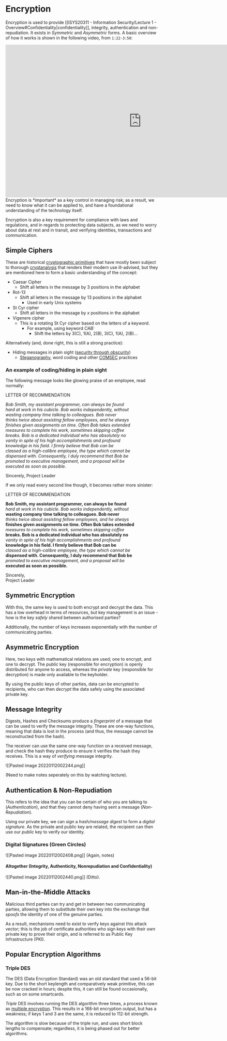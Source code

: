 # Encryption
Encryption is used to provide [[ISYS20311 - Information Security/Lecture 1 - Overview#Confidentiality|confidentiality]], integrity, authentication and non-repudiation. It exists in *Symmetric* and *Asymmetric* forms. A basic overview of how it works is shown in the following video, from `1:22-3:50`:

<iframe width="896" height="504" src="https://www.youtube.com/embed/UiJiXNEm-Go" title="YouTube video player" frameborder="0" allow="accelerometer; autoplay; clipboard-write; encrypted-media; gyroscope; picture-in-picture" allowfullscreen></iframe>
 Encryption is *important* as a key control in managing risk; as a result, we need to know what it can be applied to, and have a foundational understanding of the technology itself. 
 
 Encryption is also a key requirement for compliance with laws and regulations, and in regards to protecting data subjects, as we need to worry about data at rest and in transit, and verifying identities, transactions and communication.

## Simple Ciphers
These are historical [cryptographic primitives](https://en.wikipedia.org/wiki/Cryptographic_primitive) that have mostly been subject to thorough [cryptanalysis](https://en.wikipedia.org/wiki/Cryptanalysis) that renders their modern use ill-advised, but they are mentioned here to form a basic understanding of the concept:

- Caesar Cipher
	- Shift all letters in the message by 3 positions in the alphabet
- Rot-13
	- Shift all letters in the message by 13 positions in the alphabet
		- Used in early Unix systems
- St Cyr cipher
	- Shift all letters in the message by $x$ positions in the alphabet
- Vigenere cipher
	- This is a rotating St Cyr cipher based on the letters of a keyword.
		- For example, using keyword *CAB:*
			- Shift the letters by 3(C), 1(A), 2(B), 3(C), 1(A), 2(B)...

Alternatively (and, done right, this is still a strong practice):
- Hiding messages in plain sight ([security through obscurity](https://en.wikipedia.org/wiki/Security_through_obscurity))
	- [Steganography](https://en.wikipedia.org/wiki/Steganography), word coding and other [COMSEC](https://en.wikipedia.org/wiki/Communications_security) practices

### An example of coding/hiding in plain sight

The following message looks like glowing praise of an employee, read normally:


LETTER OF RECOMMENDATION

*Bob Smith, my assistant programmer, can always be found  
hard at work in his cubicle. Bob works independently, without  
wasting company time talking to colleagues. Bob never  
thinks twice about assisting fellow employees, and he always  
finishes given assignments on time. Often Bob takes extended  
measures to complete his work, sometimes skipping coffee  
breaks. Bob is a dedicated individual who has absolutely no  
vanity in spite of his high accomplishments and profound  
knowledge in his field. I firmly believe that Bob can be  
classed as a high-calibre employee, the type which cannot be  
dispensed with. Consequently, I duly recommend that Bob be  
promoted to executive management, and a proposal will be  
executed as soon as possible.*

Sincerely,
Project Leader

If we only read every second line though, it becomes rather more sinister:

LETTER OF RECOMMENDATION  

**Bob Smith, my assistant programmer, can always be found**  
*hard at work in his cubicle. Bob works independently, without*  
**wasting company time talking to colleagues. Bob never**  
*thinks twice about assisting fellow employees, and he always*  
**finishes given assignments on time. Often Bob takes extended**  
*measures to complete his work, sometimes skipping coffee*  
**breaks. Bob is a dedicated individual who has absolutely no**  
*vanity in spite of his high accomplishments and profound*  
**knowledge in his field. I firmly believe that Bob can be**  
*classed as a high-calibre employee, the type which cannot be*  
**dispensed with. Consequently, I duly recommend that Bob be**  
*promoted to executive management, and a proposal will be*  
**executed as soon as possible.**  

Sincerely,  
Project Leader  

 ## Symmetric Encryption

 With this, the same key is used to both encrypt and decrypt the data. This has a low overhead in terms of resources, but key management is an issue - how is the key *safely* shared between authorised parties?

 Additionally, the number of keys increases exponentially with the number of communicating parties.

 ## Asymmetric Encryption

 Here, two keys with mathematical relations are used; one to encrypt, and one to decrypt. The *public* key (responsible for encryption) is openly distributed for anyone to access, whereas the *private* key (responsible for decryption) is made only available to the keyholder.

 By using the public keys of other parties, data can be encrypted to recipients, who can then *decrypt* the data safely using the associated private key.

 ## Message Integrity

 Digests, Hashes and Checksums produce a *fingerprint* of a message that can be used to verify the message integrity. These are one-way functions, meaning that data is lost in the process (and thus, the message cannot be reconstructed from the hash).

 The receiver can use the same one-way function on a received message, and check the hash they produce to ensure it verifies the hash they receives. This is a way of *verifying* message integrity.

 ![[Pasted image 20220112002244.png]]

 (Need to make notes seperately on this by watching lecture).

## Authentication & Non-Repudiation
This refers to the idea that you can be certain of who you are talking to (*Authentication*), and that they cannot deny having sent a message (*Non-Repudiation*).

Using our private key, we can *sign* a *hash/message digest* to form a *digital signature*. As the private and public key are related, the recipient can then use our *public* key to verify our identity. 

### Digital Signatures (Green Circles)
![[Pasted image 20220112002408.png]]
(Again, notes)

#### Altogether (Integrity, Authenticity, Nonrepudiation and Confidentiality)
![[Pasted image 20220112002440.png]]
(Ditto).

## Man-in-the-Middle Attacks

Malicious third parties can try and get in between two communicating parties, allowing them to substitute their own key into the exchange that *spoofs* the identity of one of the genuine parties.

As a result, mechanisms need to exist to verify keys against this attack vector; this is the job of certificate authorities who sign keys with their *own* private key to prove their origin, and is referred to as Public Key Infrastructure (PKI).

## Popular Encryption Algorithms

### Triple DES

The DES (Data Encryption Standard) was an old standard that used a 56-bit key. Due to the short keylength and comparatively weak primitive, this can be now cracked in hours; despite this, it can still be found occasionally, such as on some smartcards.

*Triple* DES involves running the DES algorithm three times, a process known as [multiple encryption](https://en.wikipedia.org/wiki/Multiple_encryption). This results in a 168-bit encryption output, but has a weakness; if keys 1 and 3 are the same, it is reduced to 112-bit strength.

The algorithm is slow because of the triple run, and uses short block lengths to compensate; regardless, it is being phased out for better algorithms.

